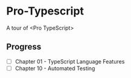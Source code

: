 # Pro-Typescript

A tour of &lt;Pro TypeScript>

## Progress

- [ ] Chapter 01 - TypeScript Language Features
- [ ] Chapter 10 - Automated Testing
